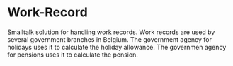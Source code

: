 # Work-Record
Smalltalk solution for handling work records. Work records are used by several government branches in Belgium.
The government agency for holidays uses it to calculate the holiday allowance.
The governmen agency for pensions uses it to calculate the pension.

